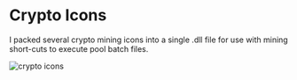 # Crypto Icons
I packed several crypto mining icons into a single .dll file for use with mining short-cuts to execute pool batch files.

<img src="http://www.minerbaby.com/images/icons.PNG" alt="crypto icons">
